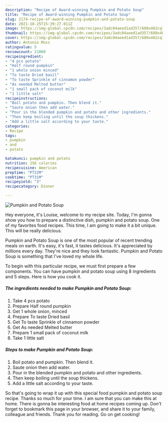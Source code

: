 ```yaml
---
description: "Recipe of Award-winning Pumpkin and Potato Soup"
title: "Recipe of Award-winning Pumpkin and Potato Soup"
slug: 2174-recipe-of-award-winning-pumpkin-and-potato-soup
date: 2021-10-25T15:39:27.011Z
image: https://img-global.cpcdn.com/recipes/3adc04aeed1ad357/680x482cq70/pumpkin-and-potato-soup-recipe-main-photo.jpg
thumbnail: https://img-global.cpcdn.com/recipes/3adc04aeed1ad357/680x482cq70/pumpkin-and-potato-soup-recipe-main-photo.jpg
cover: https://img-global.cpcdn.com/recipes/3adc04aeed1ad357/680x482cq70/pumpkin-and-potato-soup-recipe-main-photo.jpg
author: Antonio Moss
ratingvalue: 5
reviewcount: 21060
recipeingredient:
- "4 pcs potato"
- "Half round pumpkin"
- "1 whole onion minced"
- "To taste Dried basil"
- "To taste Sprinkle of cinnamon powder"
- "As needed Melted butter"
- "1 small pack of coconut milk"
- "1 little salt"
recipeinstructions:
- "Boil potato and pumpkin. Then blend it."
- "Saute onion then add water."
- "Pour in the blended pumpkin and potato and other ingredients."
- "Then keep boiling until the soup thickens."
- "Add a little salt according to your taste."
categories:
- Recipe
tags:
- pumpkin
- and
- potato

katakunci: pumpkin and potato 
nutrition: 256 calories
recipecuisine: American
preptime: "PT22M"
cooktime: "PT31M"
recipeyield: "3"
recipecategory: Dinner

---
```



![Pumpkin and Potato Soup](https://img-global.cpcdn.com/recipes/3adc04aeed1ad357/680x482cq70/pumpkin-and-potato-soup-recipe-main-photo.jpg)

Hey everyone, it's Louise, welcome to my recipe site. Today, I'm gonna show you how to prepare a distinctive dish, pumpkin and potato soup. One of my favorites food recipes. This time, I am going to make it a bit unique. This will be really delicious.



Pumpkin and Potato Soup is one of the most popular of recent trending meals on earth. It's easy, it's fast, it tastes delicious. It's appreciated by millions every day. They're nice and they look fantastic. Pumpkin and Potato Soup is something that I've loved my whole life.


To begin with this particular recipe, we must first prepare a few components. You can have pumpkin and potato soup using 8 ingredients and 5 steps. Here is how you cook it.

<!--inarticleads1-->

##### The ingredients needed to make Pumpkin and Potato Soup:

1. Take 4 pcs potato
1. Prepare Half round pumpkin
1. Get 1 whole onion, minced
1. Prepare To taste Dried basil
1. Get To taste Sprinkle of cinnamon powder
1. Get As needed Melted butter
1. Prepare 1 small pack of coconut milk
1. Take 1 little salt




<!--inarticleads2-->

##### Steps to make Pumpkin and Potato Soup:

1. Boil potato and pumpkin. Then blend it.
1. Saute onion then add water.
1. Pour in the blended pumpkin and potato and other ingredients.
1. Then keep boiling until the soup thickens.
1. Add a little salt according to your taste.




So that's going to wrap it up with this special food pumpkin and potato soup recipe. Thanks so much for your time. I am sure that you can make this at home. There is gonna be interesting food at home recipes coming up. Don't forget to bookmark this page in your browser, and share it to your family, colleague and friends. Thank you for reading. Go on get cooking!
